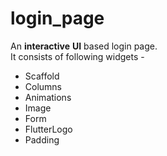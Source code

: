 # login_page
An **interactive** **UI** based login page.  
It consists of following widgets -
* Scaffold
* Columns
* Animations
* Image
* Form
* FlutterLogo
* Padding
